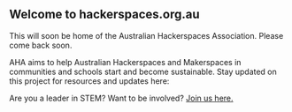 ## Welcome to hackerspaces.org.au

This will soon be home of the Australian Hackerspaces Association. Please come back soon.

AHA aims to help Australian Hackerspaces and Makerspaces in communities and schools start and become sustainable.  Stay updated on this project for resources and updates here: 

Are you a leader in STEM? Want to be involved?  [Join us here.](https://goo.gl/forms/RN6WSEvNLxf2E6xF2)
